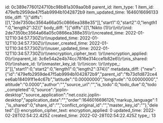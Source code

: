 id: 0c389e7760124710bc98b81a309aa0b8
parent_id: 
item_type: 1
item_id: 479efb2959de47f5ab9994b1042872b9
item_updated_time: 1646016696133
title_diff: "[{\"diffs\":[[1,\"2de7350bc3564a66a05c0866ea388e35\"]],\"start1\":0,\"start2\":0,\"length1\":0,\"length2\":32}]"
body_diff: "[{\"diffs\":[[1,\"Nikto (1)\\\r\\\n\\\r\\\nid: 2de7350bc3564a66a05c0866ea388e35\\\r\\\ncreated_time: 2022-01-12T10:34:57.730Z\\\r\\\nupdated_time: 2022-01-12T10:34:57.730Z\\\r\\\nuser_created_time: 2022-01-12T10:34:57.730Z\\\r\\\nuser_updated_time: 2022-01-12T10:34:57.730Z\\\r\\\nencryption_cipher_text: \\\r\\\nencryption_applied: 0\\\r\\\nparent_id: 3c6e54a2e4b74cc7816e314cce1b82e6\\\r\\\nis_shared: 0\\\r\\\nshare_id: \\\r\\\nmaster_key_id: \\\r\\\nicon: \\\r\\\ntype_: 2\"]],\"start1\":0,\"start2\":0,\"length1\":0,\"length2\":374}]"
metadata_diff: {"new":{"id":"479efb2959de47f5ab9994b1042872b9","parent_id":"fb73d1d872ce4ee6ab184091f1e4c67b","latitude":"0.00000000","longitude":"0.00000000","altitude":"0.0000","author":"","source_url":"","is_todo":0,"todo_due":0,"todo_completed":0,"source":"joplin-desktop","source_application":"net.cozic.joplin-desktop","application_data":"","order":1646016696126,"markup_language":1,"is_shared":0,"share_id":"","conflict_original_id":"","master_key_id":""},"deleted":[]}
encryption_cipher_text: 
encryption_applied: 0
updated_time: 2022-02-28T02:54:22.425Z
created_time: 2022-02-28T02:54:22.425Z
type_: 13